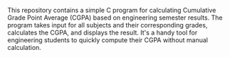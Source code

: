 This repository contains a simple C program for calculating Cumulative Grade Point Average (CGPA) based on engineering semester results. The program takes input for all subjects and their corresponding grades, calculates the CGPA, and displays the result. It's a handy tool for engineering students to quickly compute their CGPA without manual calculation.
